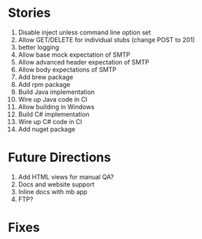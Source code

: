 Stories
=======

1. Disable inject unless command line option set
2. Allow GET/DELETE for individual stubs (change POST to 201)
2. better logging
3. Allow base mock expectation of SMTP
4. Allow advanced header expectation of SMTP
5. Allow body expectations of SMTP
6. Add brew package
7. Add rpm package
8. Build Java implementation
9. Wire up Java code in CI
10. Allow building in Windows
11. Build C# implementation
12. Wire up C# code in CI
13. Add nuget package

Future Directions
=================
1. Add HTML views for manual QA?
2. Docs and website support
3. Inline docs with mb app
4. FTP?

Fixes
=====
